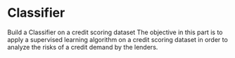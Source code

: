 # Classifier
Build a Classifier on a credit scoring dataset
The objective in this part is to apply a supervised learning algorithm on a credit scoring dataset in order to analyze the risks of a credit demand by the lenders.
